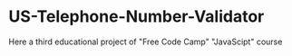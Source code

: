 # US-Telephone-Number-Validator
Here a third educational project of "Free Code Camp" "JavaScipt" course
